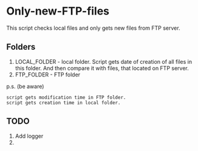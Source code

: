 # Only-new-FTP-files
This script checks local files and only gets new files from FTP server.

## Folders
1. LOCAL_FOLDER - local folder. Script gets date of creation of all files in this folder. And then compare it with files, that located on FTP server.
2. FTP_FOLDER - FTP folder

p.s. (be aware)

    script gets modification time in FTP folder. 
    script gets creation time in local folder. 
## TODO
1. Add logger
2. 